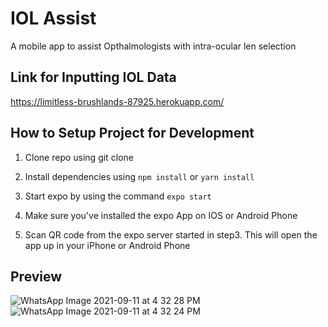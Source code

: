 # IOL Assist 

A mobile app to assist Opthalmologists with intra-ocular len selection

## Link for Inputting IOL Data

https://limitless-brushlands-87925.herokuapp.com/

## How to Setup Project for Development

1. Clone repo using git clone 

2. Install dependencies using `npm install` or `yarn install`

3. Start expo by using the command `expo start`

4. Make sure you've installed the expo App on IOS or Android Phone

5. Scan QR code from the expo server started in step3. This will open the app up in your iPhone or Android Phone

## Preview 

![WhatsApp Image 2021-09-11 at 4 32 28 PM](https://user-images.githubusercontent.com/60046611/132953222-810913b4-b0ca-440c-bf29-6dc66e700645.jpeg)  <!-- .element height="50%" width="50%" -->
![WhatsApp Image 2021-09-11 at 4 32 24 PM](https://user-images.githubusercontent.com/60046611/132953226-6e2a28e7-0296-4e97-a187-40b31f95f7a3.jpeg)  <!-- .element height="50%" width="50%" -->
